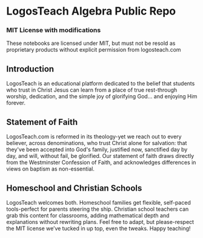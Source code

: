 # LogosTeach Algebra Public Repo

### MIT License with modifications

These notebooks are licensed under MIT, but must not be resold as proprietary products without explicit permission from logosteach.com

## Introduction 

LogosTeach is an educational platform dedicated to the belief that students who trust in Christ Jesus can learn from a place of true rest-through worship, dedication, and the simple joy of glorifying God… and enjoying Him forever.

## Statement of Faith 

LogosTeach.com is reformed in its theology-yet we reach out to every believer, across denominations, who trust Christ alone for salvation: that they've been accepted into God's family, justified now, sanctified day by day, and will, without fail, be glorified. Our statement of faith draws directly from the Westminster Confession of Faith, and acknowledges differences in views on baptism as non-essential.

## Homeschool and Christian Schools 

LogosTeach welcomes both. Homeschool families get flexible, self-paced tools-perfect for parents steering the ship. Christian school teachers can grab this content for classrooms, adding mathematical depth and explanations without rewriting plans. Feel free to adapt, but please-respect the MIT license we’ve tucked in up top, even the tweaks. Happy teaching!
